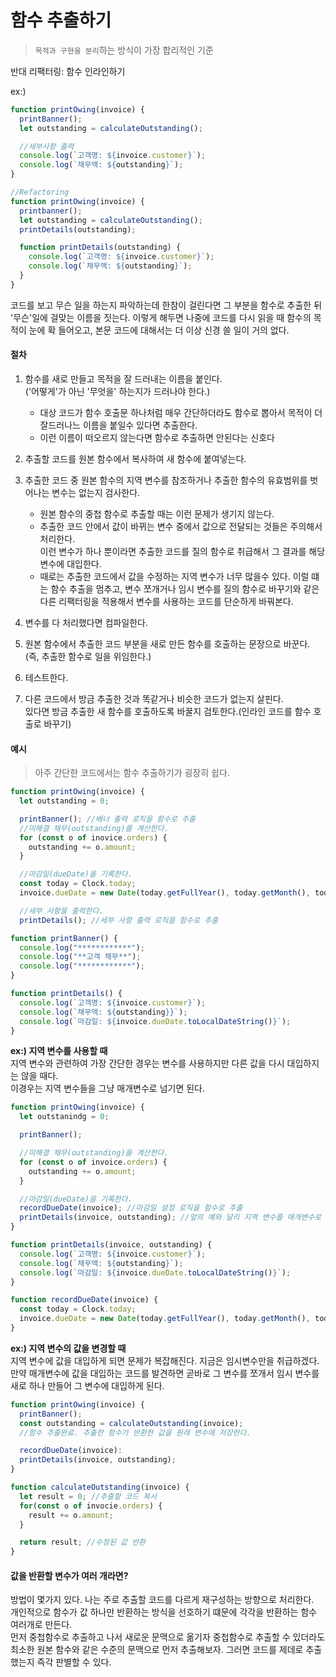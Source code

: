 # 함수 추출하기

> `목적과 구현을 분리`하는 방식이 가장 합리적인 기준

반대 리팩터링: 함수 인라인하기

ex:)

```js
function printOwing(invoice) {
  printBanner();
  let outstanding = calculateOutstanding();

  //세부사항 출력
  console.log(`고객명: ${invoice.customer}`);
  console.log(`채무액: ${outstanding}`);
}

//Refactoring
function printOwing(invoice) {
  printbanner();
  let outstanding = calculateOutstanding();
  printDetails(outstanding);

  function printDetails(outstanding) {
    console.log(`고객명: ${invoice.customer}`);
    console.log(`채무액: ${outstanding}`);
  }
}
```

코드를 보고 무슨 일을 하는지 파악하는데 한참이 걸린다면 그 부분을 함수로 추출한 뒤 '무슨'일에 걸맞는 이름을 짓는다.
이렇게 해두면 나중에 코드를 다시 읽을 때 함수의 목적이 눈에 확 들어오고, 본문 코드에 대해서는 더 이상 신경 쓸 일이 거의 없다.

#### 절차

1. 함수를 새로 만들고 목적을 잘 드러내는 이름을 붙인다.<br>('어떻게'가 아닌 '무엇을' 하는지가 드러나야 한다.)
   - 대상 코드가 함수 호출문 하나처럼 매우 간단하더라도 함수로 뽑아서 목적이 더 잘드러나느 이름을 붙일수 있다면 추출한다.
   - 이런 이름이 떠오르지 않는다면 함수로 추출하면 안된다는 신호다
2. 추출할 코드를 원본 함수에서 복사하여 새 함수에 붙여넣는다.
3. 추출한 코드 중 원본 함수의 지역 변수를 참조하거나 추출한 함수의 유효범위를 벗어나는 변수는 없는지 검사한다.

   - 원본 함수의 중첩 함수로 추출할 때는 이런 문제가 생기지 않는다.
   - 추출한 코드 안에서 값이 바뀌는 변수 중에서 값으로 전달되는 것들은 주의해서 처리한다. <br> 이런 변수가 하나 뿐이라면 추출한 코드를 질의 함수로 취급해서 그 결과를 해당 변수에 대입한다.
   - 때로는 추출한 코드에서 값을 수정하는 지역 변수가 너무 많을수 있다. 이럴 떄는 함수 추출을 멈추고, 변수 쪼개거나 임시 변수를 질의 함수로 바꾸기와 같은 다른 리팩터링을 적용해서 변수를 사용하는 코드를 단순하게 바꿔본다.

4. 변수를 다 처리했다면 컴파일한다.
5. 원본 함수에서 추출한 코드 부분을 새로 만든 함수를 호출하는 문장으로 바꾼다.<br>(즉, 추출한 함수로 일을 위임한다.)
6. 테스트한다.
7. 다른 코드에서 방금 추출한 것과 똑같거나 비슷한 코드가 없는지 살핀다. <br>있다면 방금 추출한 새 함수를 호출하도록 바꿀지 검토한다.(인라인 코드를 함수 호출로 바꾸기)

#### 예시

> 아주 간단한 코드에서는 함수 추출하기가 굉장히 쉽다.

```js
function printOwing(invoice) {
  let outstanding = 0;

  printBanner(); //배너 출력 로직을 함수로 추출
  //미해결 채무(outstanding)를 계산한다.
  for (const o of inovice.orders) {
    outstanding += o.amount;
  }

  //마감일(dueDate)을 기록한다.
  const today = Clock.today;
  invoice.dueDate = new Date(today.getFullYear(), today.getMonth(), today.getDate() + 30);

  //세부 사항을 출력한다.
  printDetails(); //세부 사항 출력 로직을 함수로 추출

function printBanner() {
  console.log("************");
  console.log("**고객 채무**");
  console.log("************");
}

function printDetails() {
  console.log(`고객명: ${invoice.customer}`);
  console.log(`채무액: ${outstanding}}`);
  console.log(`마감일: ${invoice.dueDate.toLocalDateString()}`);
}
```

**ex:) 지역 변수를 사용할 때**
<Br>
지역 변수와 관련하여 가장 간단한 경우는 변수를 사용하지만 다른 값을 다시 대입하지는 않을 때다.
<br>
이경우는 지역 변수들을 그냥 매개변수로 넘기면 된다.

```js
function printOwing(invoice) {
  let outstanindg = 0;

  printBanner();

  //미해결 채무(outstanding)을 계산한다.
  for (const o of invoice.orders) {
    outstanding += o.amount;
  }

  //마감일(dueDate)을 기록한다.
  recordDueDate(invoice); //마감일 설정 로직을 함수로 추출
  printDetails(invoice, outstanding); //앞의 예와 달리 지역 변수를 매개변수로 전달
}

function printDetails(invoice, outstanding) {
  console.log(`고객명: ${invoice.customer}`);
  console.log(`채무액: ${outstanding}`);
  console.log(`마감일: ${invoice.dueDate.toLocalDateString()}`);
}

function recordDueDate(invoice) {
  const today = Clock.today;
  invoice.dueDate = new Date(today.getFullYear(), today.getMonth(), today.getDate() + 30);
}
```

**ex:) 지역 변수의 값을 변경할 때**
<br>
지역 변수에 값을 대입하게 되면 문제가 복잡해진다. 지금은 임시변수만을 취급하겠다. 만약 매개변수에 값을 대입하는 코드를 발견하면 곧바로 그 변수를 쪼개서 임시 변수를 새로 하나 만들어 그 변수에 대입하게 된다.

```js
function printOwing(invoice) {
  printBanner();
  const outstanding = calculateOutstanding(invoice);
  //함수 추출완료. 추출한 함수가 반환한 값을 원래 변수에 저장한다.

  recordDueDate(invoice):
  printDetails(invoice, outstanding);
}

function calculateOutstanding(invoice) {
  let result = 0; //추출할 코드 복사
  for(const o of invocie.orders) {
    result += o.amount;
  }

  return result; //수정된 값 반환
}
```

#### 값을 반환할 변수가 여러 개라면?

방법이 몇가지 있다. 나는 주로 추출할 코드를 다르게 재구성하는 방향으로 처리한다.
<br>
개인적으로 함수가 값 하나만 반환하는 방식을 선호하기 떄문에 각각을 반환하는 함수 여러개로 만든다.
<br>
먼저 중첩함수로 추출하고 나서 새로운 문맥으로 옮기자
중첩함수로 추출할 수 있더라도 최소한 원본 함수와 같은 수준의 문맥으로 먼저 추출해보자. 그러면 코드를 제데로 추출했는지 즉각 판별할 수 있다.
